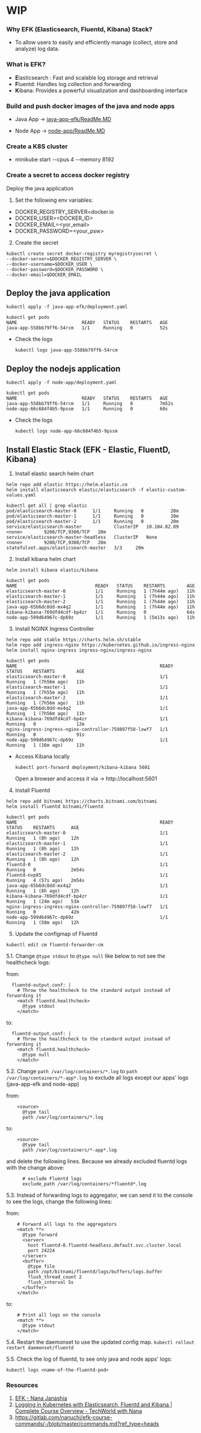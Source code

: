 # WIP

### Why EFK (Elasticsearch, Fluentd, Kibana) Stack?

- To allow users to easily and efficiently manage (collect, store and analyze) log data.

### What is EFK?

- **E**lasticsearch : Fast and scalable log storage and retrieval
- **F**luentd: Handles log collection and forwarding
- **K**ibana:  Provides a powerful visualization and dashboarding interface

### Build and push docker images of the java and node apps

- Java App -> [java-app-efk/ReadMe.MD](java-app-efk/ReadMe.MD)

- Node App -> [node-app/ReadMe.MD](node-app/ReadMe.MD)

### Create a K8S cluster

- minikube start --cpus 4 --memory 8192


### Create a secret to access docker registry
Deploy the java application
1. Set the following env variables:
  - DOCKER_REGISTRY_SERVER=docker.io
  - DOCKER_USER=<DOCKER_ID>
  - DOCKER_EMAIL=<yor_email>
  - DOCKER_PASSWORD=<your_psw>

2. Create the secret

```
kubectl create secret docker-registry myregistrysecret \
--docker-server=$DOCKER_REGISTRY_SERVER \
--docker-username=$DOCKER_USER \
--docker-password=$DOCKER_PASSWORD \
--docker-email=$DOCKER_EMAIL 
```

## Deploy the java application

```kubectl apply -f java-app-efk/deployment.yaml```

```
kubectl get pods
NAME                        READY   STATUS    RESTARTS   AGE
java-app-558bb79ff6-54rcm   1/1     Running   0          52s
```

- Check the logs

   ```kubectl logs java-app-558bb79ff6-54rcm```

## Deploy the nodejs application

```kubectl apply -f node-app/deployment.yaml```   

```
kubectl get pods
NAME                        READY   STATUS    RESTARTS   AGE
java-app-558bb79ff6-54rcm   1/1     Running   0          7m52s
node-app-66c684f4b5-9pssm   1/1     Running   0          60s
```

- Check the logs

   ```kubectl logs node-app-66c684f4b5-9pssm```

## Install Elastic Stack (EFK - Elastic, FluentD, Kibana)

1. Install elastic search helm chart

```
helm repo add elastic https://helm.elastic.co
helm install elasticsearch elastic/elasticsearch -f elastic-custom-values.yaml
```

```
kubectl get all | grep elastic
pod/elasticsearch-master-0      1/1     Running   0          20m
pod/elasticsearch-master-1      1/1     Running   0          20m
pod/elasticsearch-master-2      1/1     Running   0          20m
service/elasticsearch-master            ClusterIP   10.104.82.89   <none>        9200/TCP,9300/TCP   20m
service/elasticsearch-master-headless   ClusterIP   None           <none>        9200/TCP,9300/TCP   20m
statefulset.apps/elasticsearch-master   3/3     20m
```
  
2. Install kibana helm chart  

```helm install kibana elastic/kibana```

```
kubectl get pods
NAME                             READY   STATUS    RESTARTS        AGE
elasticsearch-master-0           1/1     Running   1 (7h44m ago)   11h
elasticsearch-master-1           1/1     Running   1 (7h44m ago)   11h
elasticsearch-master-2           1/1     Running   1 (7h44m ago)   11h
java-app-65b6dc8dd-mx4q2         1/1     Running   1 (7h44m ago)   11h
kibana-kibana-769dfd4cdf-bp4zr   1/1     Running   0               64s
node-app-599d64967c-dp69z        1/1     Running   1 (5m13s ago)   11h
```

3. Install NGINX Ingress Controller

```
helm repo add stable https://charts.helm.sh/stable 
helm repo add ingress-nginx https://kubernetes.github.io/ingress-nginx
helm install nginx-ingress ingress-nginx/ingress-nginx
```

```
kubectl get pods
NAME                                                     READY   STATUS    RESTARTS        AGE
elasticsearch-master-0                                   1/1     Running   1 (7h56m ago)   11h
elasticsearch-master-1                                   1/1     Running   1 (7h55m ago)   11h
elasticsearch-master-2                                   1/1     Running   1 (7h56m ago)   11h
java-app-65b6dc8dd-mx4q2                                 1/1     Running   1 (7h56m ago)   11h
kibana-kibana-769dfd4cdf-bp4zr                           1/1     Running   0               12m
nginx-ingress-ingress-nginx-controller-759897f58-lxwf7   1/1     Running   0               91s
node-app-599d64967c-dp69z                                1/1     Running   1 (16m ago)     11h
```

- Access Kibana locally

   ```kubectl port-forward deployment/kibana-kibana 5601```

    Open a browser and access it via -> http://localhost:5601


4. Install Fluentd

```
helm repo add bitnami https://charts.bitnami.com/bitnami
helm install fluentd bitnami/fluentd
```

```
kubectl get pods
NAME                                                     READY   STATUS    RESTARTS      AGE
elasticsearch-master-0                                   1/1     Running   1 (8h ago)    12h
elasticsearch-master-1                                   1/1     Running   1 (8h ago)    12h
elasticsearch-master-2                                   1/1     Running   1 (8h ago)    12h
fluentd-0                                                1/1     Running   0             2m54s
fluentd-nvp85                                            1/1     Running   4 (57s ago)   2m54s
java-app-65b6dc8dd-mx4q2                                 1/1     Running   1 (8h ago)    12h
kibana-kibana-769dfd4cdf-bp4zr                           1/1     Running   1 (24m ago)   53m
nginx-ingress-ingress-nginx-controller-759897f58-lxwf7   1/1     Running   0             42m
node-app-599d64967c-dp69z                                1/1     Running   1 (58m ago)   12h
```

5. Update the configmap of Fluentd

```kubectl edit cm fluentd-forwarder-cm```

5.1. Change ```@type stdout```  to  ```@type null``` like below to not see the healthcheck logs:

from: 
```
  fluentd-output.conf: |
    # Throw the healthcheck to the standard output instead of forwarding it
    <match fluentd.healthcheck>
      @type stdout
    </match>
```
to:

```
  fluentd-output.conf: |
    # Throw the healthcheck to the standard output instead of forwarding it
    <match fluentd.healthcheck>
      @type null
    </match>
```

5.2. Change ```path /var/log/containers/*.log```  to ```path /var/log/containers/*-app*.log``` to exclude all logs except our apps' logs (java-app-efk and node-app)

from: 

```
    <source>
      @type tail
      path /var/log/containers/*.log
```

to:

```
    <source>
      @type tail
      path /var/log/containers/*-app*.log      
```

and delete the following lines. Because we already excluded fluentd logs with the change above:

```
      # exclude Fluentd logs
      exclude_path /var/log/containers/*fluentd*.log
```
5.3. Instead of forwarding logs to aggregator, we can send it to the console to see the logs, change the following lines:

from: 

```
    # Forward all logs to the aggregators
    <match **>
      @type forward
      <server>
        host fluentd-0.fluentd-headless.default.svc.cluster.local
        port 24224
      </server>
      <buffer>
        @type file
        path /opt/bitnami/fluentd/logs/buffers/logs.buffer
        flush_thread_count 2
        flush_interval 5s
      </buffer>
    </match>
```
to:

```
    # Print all logs on the console
    <match **>
      @type stdout
    </match>
```

5.4. Restart the daemonset to use the updated config map.
```kubectl rollout restart daemonset/fluentd```

5.5. Check the log of fluentd, to see only java and node apps' logs:

```kubectl logs <name-of-the-fluentd-pod>```



### Resources
1. [EFK - Nana Janashia](https://gitlab.com/nanuchi/efk-course-commands)
2. [Logging in Kubernetes with Elasticsearch, Fluentd and Kibana | Complete Course Overview - TechWorld with Nana](https://www.youtube.com/watch?v=I5c8Pfg2tys)
3. https://gitlab.com/nanuchi/efk-course-commands/-/blob/master/commands.md?ref_type=heads